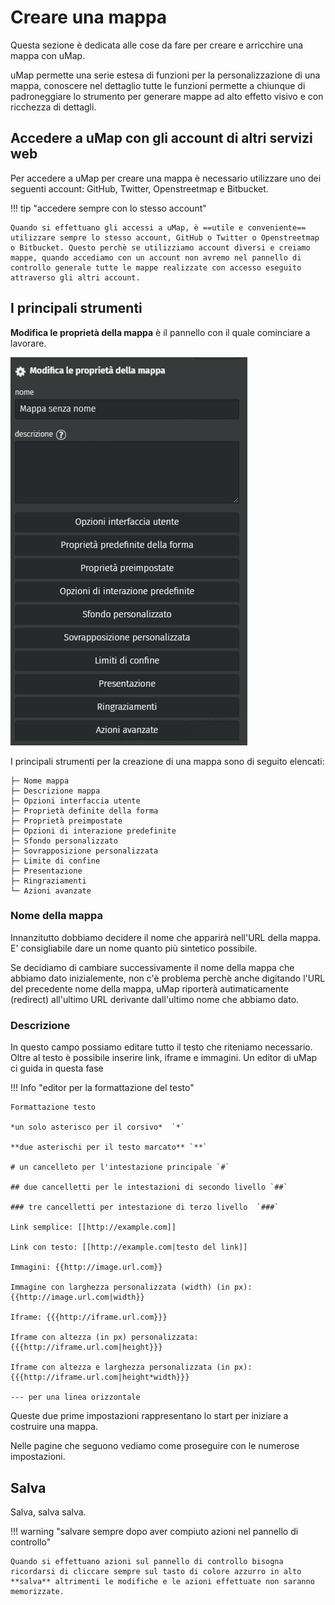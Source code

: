 # Creare una mappa

Questa sezione è dedicata alle cose da fare per creare e arricchire una mappa con uMap.

uMap permette una serie estesa di funzioni per la personalizzazione di una mappa, conoscere nel dettaglio tutte le funzioni permette a chiunque di padroneggiare lo strumento per generare mappe ad alto effetto visivo e con ricchezza di dettagli.

## Accedere a uMap con gli account di altri servizi web

Per accedere a uMap per creare una mappa è necessario utilizzare uno dei seguenti account: GitHub, Twitter, Openstreetmap e Bitbucket.

!!! tip "accedere sempre con lo stesso account"

    Quando si effettuano gli accessi a uMap, è ==utile e conveniente== utilizzare sempre lo stesso account, GitHub o Twitter o Openstreetmap o Bitbucket. Questo perchè se utilizziamo account diversi e creiamo mappe, quando accediamo con un account non avremo nel pannello di controllo generale tutte le mappe realizzate con accesso eseguito attraverso gli altri account.

## I principali strumenti

**Modifica le proprietà della mappa** è il pannello con il quale cominciare a lavorare.

![](https://raw.githubusercontent.com/opendatasicilia/guida-umap/main/docs/img/umap-creazione.PNG)

I principali strumenti per la creazione di una mappa sono di seguito elencati:
```
├─ Nome mappa
├─ Descrizione mappa
├─ Opzioni interfaccia utente
├─ Proprietà definite della forma
├─ Proprietà preimpostate
├─ Opzioni di interazione predefinite
├─ Sfondo personalizzato
├─ Sovrapposizione personalizzata
├─ Limite di confine
├─ Presentazione
├─ Ringraziamenti
└─ Azioni avanzate
```

### Nome della mappa

Innanzitutto dobbiamo decidere il nome che apparirà nell'URL della mappa. E' consigliabile dare un nome quanto più sintetico possibile.

Se decidiamo di cambiare successivamente il nome della mappa che abbiamo dato inizialemente, non c'è problema perchè anche digitando l'URL del precedente nome della mappa, uMap riporterà autimaticamente (redirect) all'ultimo URL derivante dall'ultimo nome che abbiamo dato.

### Descrizione

In questo campo possiamo editare tutto il testo che riteniamo necessario. Oltre al testo è possibile inserire link, iframe e immagini. Un editor di uMap ci guida in questa fase

!!! Info "editor per la formattazione del testo"

    Formattazione testo 
    
    *un solo asterisco per il corsivo*  `*` 
    
    **due asterischi per il testo marcato** `**` 
    
    # un cancelleto per l'intestazione principale `#` 
    
    ## due cancelletti per le intestazioni di secondo livello `##` 
    
    ### tre cancelletti per intestazione di terzo livello  `###` 
    
    Link semplice: [[http://example.com]]
    
    Link con testo: [[http://example.com|testo del link]]
    
    Immagini: {{http://image.url.com}}
    
    Immagine con larghezza personalizzata (width) (in px): {{http://image.url.com|width}}
    
    Iframe: {{{http://iframe.url.com}}}
    
    Iframe con altezza (in px) personalizzata: {{{http://iframe.url.com|height}}}
    
    Iframe con altezza e larghezza personalizzata (in px): {{{http://iframe.url.com|height*width}}}
    
    --- per una linea orizzontale


Queste due prime impostazioni rappresentano lo start per iniziare a costruire una mappa.

Nelle pagine che seguono vediamo come proseguire con le numerose impostazioni.

## Salva

Salva, salva salva.

!!! warning "salvare sempre dopo aver compiuto azioni nel pannello di controllo"

    Quando si effettuano azioni sul pannello di controllo bisogna ricordarsi di cliccare sempre sul tasto di colore azzurro in alto **salva** altrimenti le modifiche e le azioni effettuate non saranno memorizzate.
